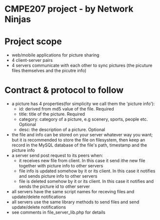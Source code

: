 CMPE207 project - by Network Ninjas 
============
# Project scope
- web/mobile applications for picture sharing
- 4 client-server pairs
- 4 servers communicate with each other to sync pictures (the picuture files themselves and the picutre info)

# Contract & protocol to follow
- a picture has 4 properties(for simplicity we call them the 'picture info'):
  - id: derived from md5 value of the file. Required
  - title: title of the picture. Required
  - category: category of a picture, e.g scenery, sports, people etc. Optional
  - desc: the description of a picture. Optional
- the file and info can be stored on your server whatever way you want; but it is recommended to store the file on filesystem, then keep an record in the MySQL database of the file's path, timestamp and the picture info
- a server send post request to its peers when:
  - it receives new file from client. In this case it send ithe new file together with picture info to other servers
  - file info is updated somehow by it or its client. In this case it notifies and sends picture info to other servers
  - file is deleted somehow by it or its client. In this case it notifies and sends the picture id to other server
- all servers have the same script names for receving files and update/delete notifications
- all servers use the same library methods to send files and send update/delete notifications 
- see comments in file_server_lib.php  for details
